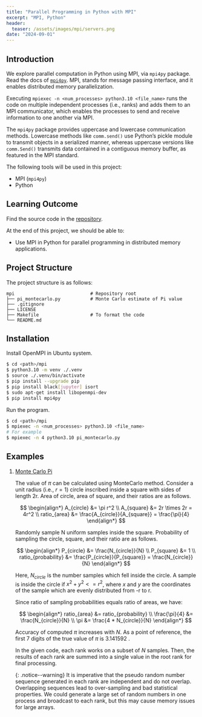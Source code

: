 ```yaml
---
title: "Parallel Programming in Python with MPI"
excerpt: "MPI, Python"
header:
  teaser: /assets/images/mpi/servers.png
date: "2024-09-01" 
---
```


## Introduction

We explore parallel computation in Python using MPI, via `mpi4py` package. Read the docs of [`mpi4py`](https://mpi4py.readthedocs.io/en/stable/). MPI, stands for message passing interface, and it enables distributed memory parallelization.

Executing `mpiexec -n <num_processes> python3.10 <file_name>` runs the code on multiple independent processes (i.e., ranks) and adds them to an MPI communicator, which enables the processes to send and receive information to one another via MPI. 

The `mpi4py` package provides uppercase and lowercase communication methods. Lowercase methods like `comm.send()` use Python’s pickle module to transmit objects in a serialized manner, whereas uppercase versions like `comm.Send()` transmits data contained in a contiguous memory buffer, as featured in the MPI standard.

The following tools will be used in this project:
+ MPI (`mpi4py`)
+ Python

## Learning Outcome

Find the source code in the [repository](https://github.com/Adaickalavan/mpi).

At the end of this project, we should be able to:
+ Use MPI in Python for parallel programming in distributed memory applications. 

## Project Structure

The project structure is as follows:

```text
mpi                            # Repository root
├── pi_montecarlo.py           # Monte Carlo estimate of Pi value
├── .gitignore
├── LICENSE                          
├── Makefile                   # To format the code
└── README.md                                 
```

## Installation
Install OpenMPI in Ubuntu system.
```bash
$ cd <path>/mpi
$ python3.10 -m venv ./.venv
$ source ./.venv/bin/activate
$ pip install --upgrade pip
$ pip install black[jupyter] isort
$ sudo apt-get install libopenmpi-dev
$ pip install mpi4py
```

Run the program.
```bash
$ cd <path>/mpi
$ mpiexec -n <num_processes> python3.10 <file_name>
# For example
$ mpiexec -n 4 python3.10 pi_montecarlo.py
```

## Examples

1. [Monte Carlo Pi](https://github.com/Adaickalavan/mpi/blob/main/pi_montecarlo.py)
    
    The value of $\pi$ can be calculated using MonteCarlo method. Consider a unit radius (i.e., $r = 1$) circle inscribed inside a square with sides of length 2r. Area of circle, area of square, and their ratios are as follows. 

    $$
    \begin{align*}
    A_{circle} &= \pi r^2 \\
    A_{square} &= 2r \times 2r = 4r^2 \\
    ratio_{area} &= \frac{A_{circle}}{A_{square}} = \frac{\pi}{4}
    \end{align*}
    $$

    Randomly sample N uniform samples inside the square. Probability of sampling the circle, square, and their ratio are as follows.
    
    $$
    \begin{align*}
    P_{circle} &= \frac{N_{circle}}{N} \\
    P_{square} &= 1 \\
    ratio_{probability} &= \frac{P_{circle}}{P_{square}} = \frac{N_{circle}}{N}
    \end{align*}
    $$

    Here, $N_{circle}$ is the number samples which fell inside the circle. A sample is inside the circle if $x^2 + y^2 <= r^2$, where $x$ and $y$ are the coordinates of the sample which are evenly distributed from -r to r.

    Since ratio of sampling probabilities equals ratio of areas, we have:

    $$
    \begin{align*}
    ratio_{area} &= ratio_{probability} \\
    \frac{\pi}{4} &= \frac{N_{circle}}{N} \\
    \pi &= \frac{4 * N_{circle}}{N} 
    \end{align*}
    $$

    Accuracy of computed $\pi$ increases with $N$. As a point of reference, the first 7 digits of the true value of $\pi$ is 3.141592 .

    In the given code, each rank works on a subset of $N$ samples. Then, the results of each rank are summed into a single value in the root rank for final processing.

    {: .notice--warning}
    It is imperative that the pseudo random number sequence generated in each rank are independent and do not overlap. Overlapping sequences lead to over-sampling and bad statistical properties. We could generate a large set of random numbers in one process and broadcast to each rank, but this may cause memory issues for large arrays.